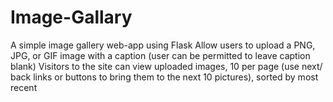 # Image-Gallary
A simple image gallery web-app using Flask
Allow users to upload a PNG, JPG, or GIF image with a caption (user can be permitted to leave caption blank)
Visitors to the site can view uploaded images, 10 per page (use next/ back links or buttons to bring them to the next 10 pictures), sorted by most recent
